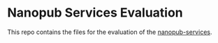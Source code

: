 Nanopub Services Evaluation
===========================

This repo contains the files for the evaluation of the [nanopub-services](https://github.com/peta-pico/nanopub-services).
